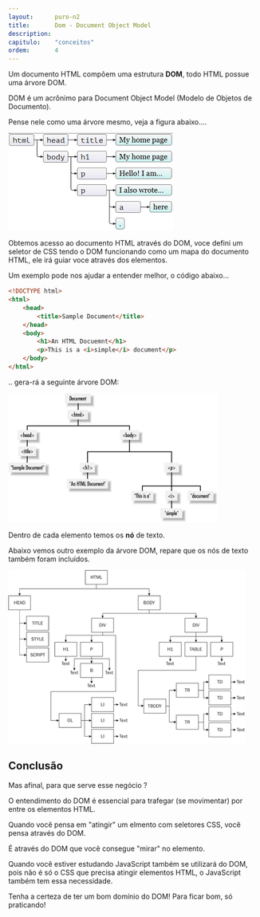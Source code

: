 ```yaml
---
layout:      puro-n2
title:       Dom - Document Object Model
description: 
capitulo:    "conceitos"
ordem:       4
---
```


Um documento HTML compõem uma estrutura __DOM__, todo HTML possue uma árvore DOM.

DOM é um acrônimo para Document Object Model (Modelo de Objetos de Documento).

Pense nele como uma árvore mesmo, veja a figura abaixo....

![](arvore-dom-3.png)

Obtemos acesso ao documento HTML através do DOM, voce defini um seletor de CSS tendo o DOM funcionando como um mapa do 
documento HTML, ele irá guiar voce através dos elementos.

Um exemplo pode nos ajudar a entender melhor, o código abaixo...

```html
<!DOCTYPE html>
<html>
    <head>
        <title>Sample Document</title>
    </head>
    <body>
        <h1>An HTML Docuemnt</h1>
        <p>This is a <i>simple</i> document</p>
    </body>
</html>
```

.. gera-rá a seguinte árvore DOM:

![](arvore-dom-1.gif)

Dentro de cada elemento temos os __nó__ de texto.

Abaixo vemos outro exemplo da árvore DOM, repare que os nós de texto também foram incluídos.

![](arvore-dom-2.gif)


## Conclusão

Mas afinal, para que serve esse negócio ?

O entendimento do DOM é essencial para trafegar (se movimentar) por entre os elementos HTML.

Quando você pensa em "atingir" um elmento com seletores CSS, você pensa através do DOM.

É através do DOM que você consegue "mirar" no elemento.

Quando você estiver estudando JavaScript também se utilizará do DOM, pois não é só o CSS que precisa atingir elementos 
HTML, o JavaScript também tem essa necessidade.

Tenha a certeza de ter um bom domínio do DOM! Para ficar bom, só praticando!
